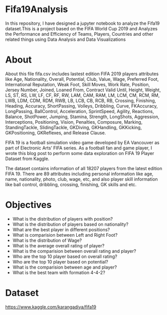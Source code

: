 # Fifa19Analysis
In this repository, I have designed a jupyter notebook to analyze the Fifa19 dataset.This is a project based on the FIFA World Cup 2019 and Analyzes the Performance and Efficiency of Teams, Players, Countries and other related things using Data Analysis and Data Visualizations

# About 

About this file
fifa.csv includes lastest edition FIFA 2019 players attributes like Age, Nationality, Overall, Potential, Club, Value, Wage, Preferred Foot, International Reputation, Weak Foot, Skill Moves, Work Rate, Position, Jersey Number, Joined, Loaned From, Contract Valid Until, Height, Weight, LS, ST, RS, LW, LF, CF, RF, RW, LAM, CAM, RAM, LM, LCM, CM, RCM, RM, LWB, LDM, CDM, RDM, RWB, LB, LCB, CB, RCB, RB, Crossing, Finishing, Heading, Accuracy, ShortPassing, Volleys, Dribbling, Curve, FKAccuracy, LongPassing, BallControl, Acceleration, SprintSpeed, Agility, Reactions, Balance, ShotPower, Jumping, Stamina, Strength, LongShots, Aggression, Interceptions, Positioning, Vision, Penalties, Composure, Marking, StandingTackle, SlidingTackle, GKDiving, GKHandling, GKKicking, GKPositioning, GKReflexes, and Release Clause.

FIFA 19 is a football simulation video game developed by EA Vancouver as part of Electronic Arts’ FIFA series. As a football fan and game player, I wrote this blog post to perform some data exploration on FIFA 19 Player Dataset from Kaggle.

The dataset contains information of all 18207 players from the latest edition FIFA 19. There are 89 attributes including personal information like age, name, nationality, photo, club, wage, etc, and also player skill information like ball control, dribbling, crossing, finishing, GK skills and etc.

# Objectives

* What is the distribution of players with position?
* What is the distribution of players based on nationality?
* What are the best player in different positions?
* What is comparision between Left and Right Foot?
* What is the distribution of Wage?
* What is the average overall rating of player?
* What is the comparision between overall rating and player?
* Who are the top 10 player based on overall rating?
* Who are the top 10 player based on potential?
* What is the comparision between age and player?
* What is the best team with formation 4-4-2?
# Dataset
https://www.kaggle.com/karangadiya/fifa19
